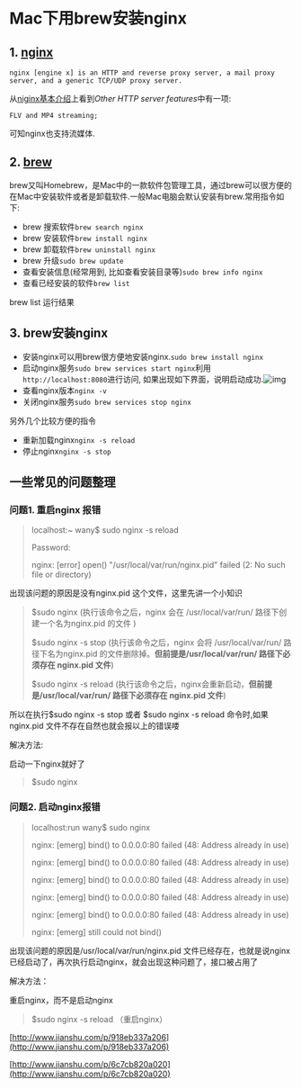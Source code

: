 # Mac下用brew安装nginx

## 1. [nginx](http://nginx.org/)

```
nginx [engine x] is an HTTP and reverse proxy server, a mail proxy server, and a generic TCP/UDP proxy server.
```

从[niginx基本介绍](http://nginx.org/en/)上看到*Other HTTP server features*中有一项:

```
FLV and MP4 streaming;
```

可知nginx也支持流媒体.

## 2. [brew](http://brew.sh/)

brew又叫Homebrew，是Mac中的一款软件包管理工具，通过brew可以很方便的在Mac中安装软件或者是卸载软件.一般Mac电脑会默认安装有brew.常用指令如下:

- brew 搜索软件`brew search nginx`
- brew 安装软件`brew install nginx`
- brew 卸载软件`brew uninstall nginx`
- brew 升级`sudo brew update`
- 查看安装信息(经常用到, 比如查看安装目录等)`sudo brew info nginx`
- 查看已经安装的软件`brew list`

brew list 运行结果

## 3. brew安装nginx

- 安装nginx可以用brew很方便地安装nginx.`sudo brew install nginx`
- 启动nginx服务`sudo brew services start nginx`利用`http://localhost:8080`进行访问, 如果出现如下界面，说明启动成功.![img](http://upload-images.jianshu.io/upload_images/1720840-6fbb8f04793e598e.png?imageMogr2/auto-orient/strip%7CimageView2/2/w/1240)
- 查看nginx版本`nginx -v`
- 关闭nginx服务`sudo brew services stop nginx`

另外几个比较方便的指令

- 重新加载nginx`nginx -s reload`
- 停止nginx`nginx -s stop`

## 一些常见的问题整理

### 问题1. 重启nginx 报错

> localhost:~ wany$ sudo nginx -s reload
>
> Password:
>
> nginx: [error] open() "/usr/local/var/run/nginx.pid" failed (2: No such file or directory)

出现该问题的原因是没有nginx.pid 这个文件，这里先讲一个小知识

> $sudo nginx  (执行该命令之后，nginx 会在 /usr/local/var/run/ 路径下创建一个名为nginx.pid 的文件 )
>
> $sudo nginx -s stop  (执行该命令之后，nginx 会将 /usr/local/var/run/ 路径下名为nginx.pid 的文件删除掉。**但前提是/usr/local/var/run/ 路径下必须存在 nginx.pid 文件**)
>
> $sudo nginx -s reload  (执行该命令之后，nginx会重新启动，**但前提是/usr/local/var/run/ 路径下必须存在 nginx.pid 文件**) 

所以在执行$sudo nginx -s stop 或者 $sudo nginx -s reload 命令时,如果nginx.pid 文件不存在自然也就会报以上的错误喽

解决方法:

启动一下nginx就好了

> $sudo nginx

### 问题2. 启动nginx报错

> localhost:run wany$ sudo nginx
>
> nginx: [emerg] bind() to 0.0.0.0:80 failed (48: Address already in use)
>
> nginx: [emerg] bind() to 0.0.0.0:80 failed (48: Address already in use)
>
> nginx: [emerg] bind() to 0.0.0.0:80 failed (48: Address already in use)
>
> nginx: [emerg] bind() to 0.0.0.0:80 failed (48: Address already in use)
>
> nginx: [emerg] bind() to 0.0.0.0:80 failed (48: Address already in use)
>
> nginx: [emerg] still could not bind()

出现该问题的原因是/usr/local/var/run/nginx.pid  文件已经存在，也就是说nginx已经启动了，再次执行启动nginx，就会出现这种问题了，接口被占用了

解决方法：

重启nginx，而不是启动nginx

> $sudo nginx -s reload   （重启nginx）

[http://www.jianshu.com/p/918eb337a206](http://www.jianshu.com/p/918eb337a206)

[http://www.jianshu.com/p/6c7cb820a020](http://www.jianshu.com/p/6c7cb820a020)